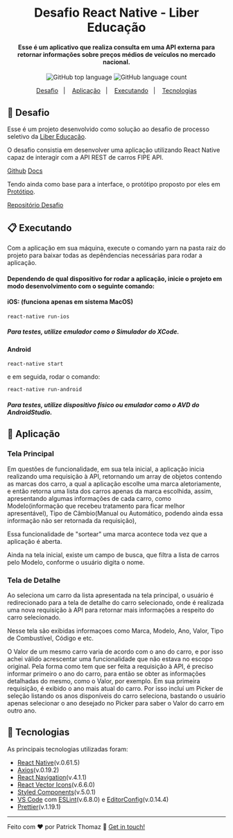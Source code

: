 <h1 align="center">
    Desafio React Native - Liber Educação
</h1>

<h4 align="center">
  Esse é um aplicativo que realiza consulta em uma API externa para retornar informações sobre preços médios de veículos no mercado nacional.
</h4>

<p align="center">
  <img alt="GitHub top language" src="https://img.shields.io/github/languages/top/patrickt26/liber-react-native-challenge.svg">

  <img alt="GitHub language count" src="https://img.shields.io/github/languages/count/patrickt26/liber-react-native-challenge.svg">
</p>

<p align="center">
  <a href="#memo-desafio">Desafio</a>&nbsp;&nbsp;&nbsp;|&nbsp;&nbsp;&nbsp;
  <a href="#iphone-aplicação">Aplicação</a>&nbsp;&nbsp;&nbsp;|&nbsp;&nbsp;&nbsp;
  <a href="#clipboard-executando">Executando</a>&nbsp;&nbsp;&nbsp;|&nbsp;&nbsp;&nbsp;
  <a href="#rocket-tecnologias">Tecnologias</a>
</p>

## :memo: Desafio

Esse é um projeto desenvolvido como solução ao desafio de processo seletivo da [Liber Educação](http://www.liberedu.com.br).

O desafio consistia em desenvolver uma aplicação utilizando React Native capaz de interagir com a API REST de carros FIPE API.

[Github](https://github.com/deividfortuna/fipe)
[Docs](https://deividfortuna.github.io/fipe/)

Tendo ainda como base para a interface, o protótipo proposto por eles em [Protótipo](https://deividfortuna.github.io/fipe/).

[Repositório Desafio](https://github.com/libereducacao/liber-react-native-challenge)

## :clipboard: Executando

Com a aplicação em sua máquina, execute o comando yarn na pasta raiz do projeto para baixar todas as depêndencias necessárias para rodar a aplicação.

<h4> Dependendo de qual dispositivo for rodar a aplicação, inicie o projeto em modo desenvolvimento com o seguinte comando: </h4>

<h4> iOS: (funciona apenas em sistema MacOS) </h4>

````
react-native run-ios
````

<h5>
Para testes, utilize emulador como o Simulador do XCode.
</h5>

<h4> Android </h4>

````
react-native start
````

e em seguida, rodar o comando:

````
react-native run-android
````

<h5>
Para testes, utilize dispositivo físico ou emulador como o AVD do AndroidStudio.
</h5>

## :iphone: Aplicação

<h3>Tela Principal</h3>

Em questões de funcionalidade, em sua tela inicial, a aplicação inicia realizando uma requisição à API, retornando um array de objetos contendo as marcas dos carro, a qual a aplicação escolhe uma marca aletoriamente, e então retorna uma lista dos carros apenas da marca escolhida, assim, apresentando algumas informações de cada carro, como Modelo(informação que recebeu tratamento para ficar melhor apresentável), Tipo de Câmbio(Manual ou Automático, podendo ainda essa informação não ser retornada da requisição),

Essa funcionalidade de "sortear" uma marca acontece toda vez que a aplicação é aberta.

Ainda na tela inicial, existe um campo de busca, que filtra a lista de carros pelo Modelo, conforme o usuário digita o nome.

<h3>Tela de Detalhe</h3>

Ao seleciona um carro da lista apresentada na tela principal, o usuário é redirecionado para a tela de detalhe do carro selecionado, onde é realizada uma nova requisição à API para retornar mais informações a respeito do carro selecionado.

Nesse tela são exibidas informaçoes como Marca, Modelo, Ano, Valor, Tipo de Combustível, Código e etc.

O Valor de um mesmo carro varia de acordo com o ano do carro, e por isso achei válido acrescentar uma funcionalidade que não estava no escopo original.
Pela forma como tem que ser feita a requisição à API, é preciso informar primeiro o ano do carro, para então se obter as informações detalhadas do mesmo, como o Valor, por exemplo. Em sua primeira requisição, é exibido o ano mais atual do carro. Por isso incluí um Picker de seleção listando os anos disponíveis do carro seleciona, bastando o usuário apenas selecionar o ano desejado no Picker para saber o Valor do carro em outro ano.

## :rocket: Tecnologias

As principais tecnologias utilizadas foram:

-  [React Native](https://facebook.github.io/react-native/)(v.0.61.5)
-  [Axios](https://github.com/axios/axios)(v.0.19.2)
-  [React Navigation](https://reactnavigation.org)(v.4.1.1)
-  [React Vector Icons](https://github.com/oblador/react-native-vector-icons)(v.6.6.0)
-  [Styled Components](https://styled-components.com)(v.5.0.1)
-  [VS Code][vc] com [ESLint][vceslint](v.6.8.0) e [EditorConfig][vceditconfig](v.0.14.4)
-  [Prettier][prettier](v.1.19.1)

---

Feito com ♥ por Patrick Thomaz :wave: [Get in touch!](https://www.linkedin.com/in/patrick-thomaz/)

[vc]: https://code.visualstudio.com/
[vceditconfig]: https://marketplace.visualstudio.com/items?itemName=EditorConfig.EditorConfig
[vceslint]: https://marketplace.visualstudio.com/items?itemName=dbaeumer.vscode-eslint
[prettier]: https://prettier.io
